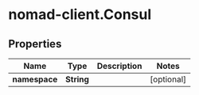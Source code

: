 # nomad-client.Consul

## Properties

Name | Type | Description | Notes
------------ | ------------- | ------------- | -------------
**namespace** | **String** |  | [optional] 


